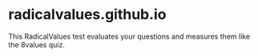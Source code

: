 # radicalvalues.github.io
This RadicalValues test evaluates your questions and measures them like the 8values quiz.
